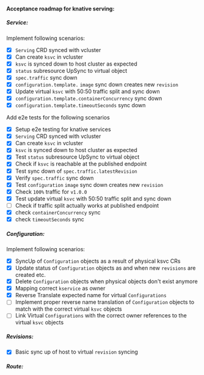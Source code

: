 #### Acceptance roadmap for knative serving:

##### Service:
Implement following scenarios:
- [x] `Serving` CRD synced with vcluster
- [x] Can create `ksvc` in vcluster
- [x] `ksvc` is synced down to host cluster as expected
- [x] `status` subresource UpSync to virtual object
- [x] `spec.traffic` sync down
- [x] `configuration.template.` `image` sync down creates new `revision`
- [x] Update virtual `ksvc` with 50:50 traffic split and sync down
- [x] `configuration.template.containerConcurrency` sync down
- [x] `configuration.template.timeoutSeconds` sync down

Add e2e tests for the following scenarios
- [x] Setup e2e testing for knative services
- [x] `Serving` CRD synced with vcluster
- [x] Can create `ksvc` in vcluster
- [x] `ksvc` is synced down to host cluster as expected
- [x] Test `status` subresource UpSync to virtual object
- [x] Check if `ksvc` is reachable at the published endpoint
- [x] Test sync down of `spec.traffic.latestRevision`
- [x] Verify `spec.traffic` sync down
- [x] Test `configuration` `image` sync down creates new `revision`
- [x] Check `100%` traffic for `v1.0.0`
- [x] Test update virtual `ksvc` with 50:50 traffic split and sync down
- [ ] Check if traffic split actually works at published endpoint
- [x] check `containerConcurrency` sync
- [x] check `timeoutSeconds` sync

##### Configuration:
Implement following scenarios:
- [x] SyncUp of `Configuration` objects as a result of physical ksvc CRs
- [x] Update status of `Configuration` objects as and when new `revisions` are created etc.
- [x] Delete `Configuration` objects when physical objects don't exist anymore
- [x] Mapping correct `kservice` as owner
- [x] Reverse Translate expected name for virtual `Configurations`
- [ ] Implement proper reverse name translation of `Configuration` objects to match with the correct virtual `ksvc` objects
- [ ] Link Virtual `Configurations` with the correct owner references to the virtual `ksvc` objects

##### Revisions:
- [x] Basic sync up of host to virtual `revision` syncing

##### Route:
